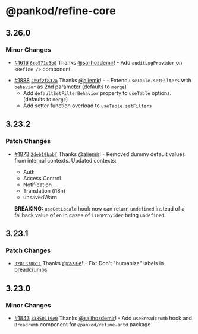 # @pankod/refine-core

## 3.26.0

### Minor Changes

-   [#1616](https://github.com/pankod/refine/pull/1616) [`6cb571e3b8`](https://github.com/pankod/refine/commit/6cb571e3b8a9a02c38764616640e0e06e71cd9fd) Thanks [@salihozdemir](https://github.com/salihozdemir)! - Add `auditLogProvider` on `<Refine />` component.

*   [#1888](https://github.com/pankod/refine/pull/1888) [`2b9f2f837a`](https://github.com/pankod/refine/commit/2b9f2f837aab8d7796f32cccea7ae2d46bfd08bc) Thanks [@aliemir](https://github.com/aliemir)! - - Extend `useTable.setFilters` with `behavior` as 2nd parameter (defaults to `merge`)
    -   Add `defaultSetFilterBehavior` property to `useTable` options. (defaults to `merge`)
    -   Add setter function overload to `useTable.setFilters`

## 3.23.2

### Patch Changes

-   [#1873](https://github.com/pankod/refine/pull/1873) [`2deb19babf`](https://github.com/pankod/refine/commit/2deb19babfc6db5b00b111ec29aa5ece4c371bbc) Thanks [@aliemir](https://github.com/aliemir)! - Removed dummy default values from internal contexts.
    Updated contexts:

    -   Auth
    -   Access Control
    -   Notification
    -   Translation (i18n)
    -   unsavedWarn

    **BREAKING:** `useGetLocale` hook now can return `undefined` instead of a fallback value of `en` in cases of `i18nProvider` being `undefined`.

## 3.23.1

### Patch Changes

-   [`3281378b11`](https://github.com/pankod/refine/commit/3281378b119c698be3ae4ecb3866b40b883494d8) Thanks [@rassie](https://github.com/rassie)! - Fix: Don't "humanize" labels in breadcrumbs

## 3.23.0

### Minor Changes

-   [#1843](https://github.com/pankod/refine/pull/1843) [`31850119e0`](https://github.com/pankod/refine/commit/31850119e069b93f0b5146b039a86e736164383e) Thanks [@salihozdemir](https://github.com/salihozdemir)! - Add `useBreadcrumb` hook and `Breadrumb` component for `@pankod/refine-antd` package
